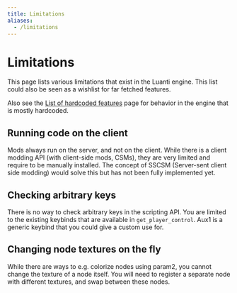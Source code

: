 ```yaml
---
title: Limitations
aliases:
  - /limitations
---
```


# Limitations

This page lists various limitations that exist in the Luanti engine. This list could also be seen as a wishlist for far fetched features.

Also see the [List of hardcoded features](/for-creators/list-of-hardcoded-features) page for behavior in the engine that is mostly hardcoded.

## Running code on the client

Mods always run on the server, and not on the client. While there is a client modding API (with client-side mods, CSMs), they are very limited and require to be manually installed. The concept of SSCSM (Server-sent client side modding) would solve this but has not been fully implemented yet.

## Checking arbitrary keys

There is no way to check arbitrary keys in the scripting API. You are limited to the existing keybinds that are available in `get_player_control`. Aux1 is a generic keybind that you could give a custom use for.

## Changing node textures on the fly

While there are ways to e.g. colorize nodes using param2, you cannot change the texture of a node itself. You will need to register a separate node with different textures, and swap between these nodes.

